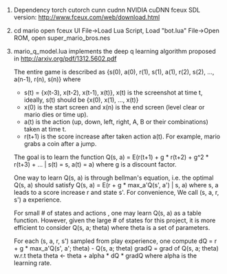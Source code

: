 1. Dependency
   torch
   cutorch
   cunn
   cudnn
   NVIDIA cuDNN
   fceux SDL version: http://www.fceux.com/web/download.html

2. cd mario
   open fceux UI
   File->Load Lua Script, Load "bot.lua"
   File->Open ROM, open super_mario_bros.nes

3. mario_q_model.lua implements the deep q learning algorithm proposed in
   http://arxiv.org/pdf/1312.5602.pdf

   The entire game is described as
   {s(0), a(0), r(1), s(1), a(1), r(2), s(2), ..., a(n-1), r(n), s(n)} where
   * s(t) = {x(t-3), x(t-2), x(t-1), x(t)}, x(t) is the screenshot at time t,
     ideally, s(t) should be {x(0), x(1), ..., x(t)}
   * x(0) is the start screen and x(n) is the end screen (level clear or
     mario dies or time up).
   * a(t) is the action (up, down, left, right, A, B or their combinations)
     taken at time t.
   * r(t+1) is the score increase after taken action a(t). For example, mario
     grabs a coin after a jump.

   The goal is to learn the function
   Q(s, a) = E(r(t+1) + g * r(t+2) + g^2 * r(t+3) + ... | s(t) = s, a(t) = a)
   where g is a discount factor.

   One way to learn Q(s, a) is through bellman's equation, i.e.
   the optimal Q(s, a) should satisfy
   Q(s, a) = E(r + g * max_a'Q(s', a') | s, a)
   where s, a leads to a score increase r and state s'. For convenience, We call
   (s, a, r, s') a experience.

   For small # of states and actions , one may learn Q(s, a) as a table
   function. However, given the large # of states for this project, it is
   more efficient to consider Q(s, a; theta) where theta is a set of parameters.

   For each (s, a, r, s') sampled from play experience, one compute
   dQ = r + g * max_a'Q(s', a'; theta) - Q(s, a; theta)
   gradQ = grad of Q(s, a; theta) w.r.t theta
   theta <- theta + alpha * dQ * gradQ where alpha is the learning rate.
